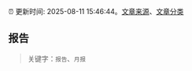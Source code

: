 :alarm_clock: 更新时间: 2025-08-11 15:46:44。[文章来源](/README.md)、[文章分类](/TAGS.md)

## 报告


> 关键字：`报告`、`月报`



